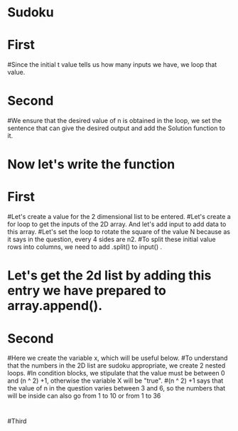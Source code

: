 # Sudoku 
#
# First
#Since the initial t value tells us how many inputs we have, we loop that value. 
#
# Second 
#We ensure that the desired value of n is obtained in the loop, we set the sentence that can give the desired output and add the Solution function to it.
#
# Now let's write the function 
# First
#Let's create a value for the 2 dimensional list to be entered. 
#Let's create a for loop to get the inputs of the 2D array. And let's add input to add data to this array. 
#Let's set the loop to rotate the square of the value N    because as it says in the question, every 4 sides are n2.
#To split these initial value rows into columns, we need to add .split() to input() .
# Let's get the 2d list by adding this entry we have prepared to array.append().
#
# Second
#Here we create the variable x, which will be useful below.
#To understand that the numbers in the 2D list are sudoku appropriate, we create 2 nested loops.
#In condition blocks, we stipulate that the value must be between 0 and (n ^ 2) +1, otherwise the variable X will be "true".
#(n ^ 2) +1 says that the value of n in the question varies between 3 and 6, so the numbers that will be inside can also go from 1 to 10 or from 1 to 36
#
#Third
